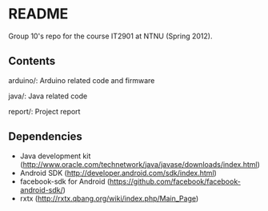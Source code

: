 # README #

Group 10's repo for the course IT2901 at NTNU (Spring 2012).

## Contents ##

arduino/:	Arduino related code and firmware

java/:		Java related code

report/:	Project report

## Dependencies ##

* Java development kit (http://www.oracle.com/technetwork/java/javase/downloads/index.html)
* Android SDK (http://developer.android.com/sdk/index.html)
* facebook-sdk for Android (https://github.com/facebook/facebook-android-sdk/)
* rxtx (http://rxtx.qbang.org/wiki/index.php/Main_Page)
